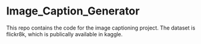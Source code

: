 # Image_Caption_Generator
This repo contains the code for the image captioning project. The dataset is flickr8k, which is publically available in kaggle. 
